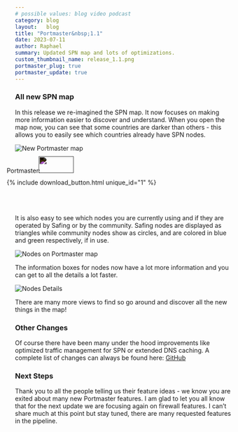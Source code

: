```yaml
---
# possible values: blog video podcast
category: blog
layout:   blog
title: "Portmaster&nbsp;1.1"
date: 2023-07-11
author: Raphael
summary: Updated SPN map and lots of optimizations.
custom_thumbnail_name: release_1.1.png
portmaster_plug: true
portmaster_update: true
---
```


### All new SPN map

In this release we re-imagined the SPN map. It now focuses on making more information easier to discover and understand.
When you open the map now, you can see that some countries are darker than others - this allows you to easily see which countries already have SPN nodes.

<img src="{{ site.img_url }}blog/release-1.1/01_map.png" alt="New Portmaster map" style="margin: 0;">

<div class="flex space-x-2 max-w-max mx-auto" style="margin-top: 10px;">
  <div class="flex items-center" style="margin-left: -19px;">
    <div class="flex items-center">
      <span class="block">Portmaster:</span>
      <img src="{{ site.img_shields_io_release_url }}" style="filter: invert(1); width: 80px; height: 38px; margin-left: -8px;">
    </div>
  </div>
</div>
<div class="flex space-x-2 max-w-max mx-auto" style="margin-top: 10px; margin-bottom: 4rem;">
  <div class="flex items-center" style="margin-left: -19px;">
    <div class="flex items-center">
      {% include download_button.html unique_id="1" %}
    </div>
  </div>
</div>

It is also easy to see which nodes you are currently using and if they are operated by Safing or by the community.
Safing nodes are displayed as triangles while community nodes show as circles, and are colored in blue and green respectively, if in use.

<img src="{{ site.img_url }}blog/release-1.1/02_nodeOnMap.png" alt="Nodes on Portmaster map" style="margin: 0;">

The information boxes for nodes now have a lot more information and you can get to all the details a lot faster.

<img src="{{ site.img_url }}blog/release-1.1/03_nodeDetails.png" alt="Nodes Details" style="margin: 0;">

There are many more views to find so go around and discover all the new things in the map!

### Other Changes

Of course there have been many under the hood improvements like optimized traffic management for SPN or extended DNS caching. A complete list of changes can always be found here: [GitHub](https://github.com/safing/portmaster/releases)

### Next Steps

Thank you to all the people telling us their feature ideas - we know you are exited about many new Portmaster features. I am glad to let you all know that for the next update we are focusing again on firewall features. I can’t share much at this point but stay tuned, there are many requested features in the pipeline.
